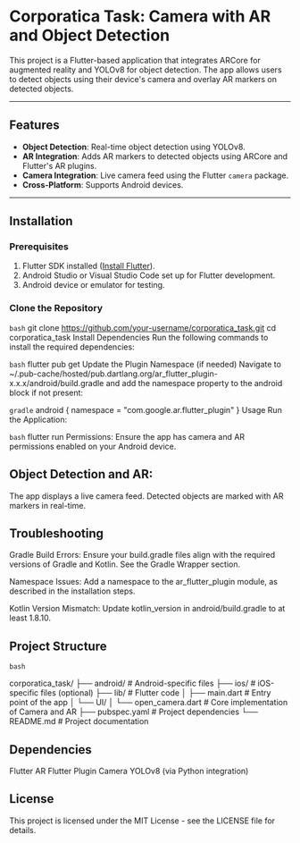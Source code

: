 # Corporatica Task: Camera with AR and Object Detection

This project is a Flutter-based application that integrates ARCore for augmented reality and YOLOv8 for object detection. The app allows users to detect objects using their device's camera and overlay AR markers on detected objects.

---

## Features

- **Object Detection**: Real-time object detection using YOLOv8.
- **AR Integration**: Adds AR markers to detected objects using ARCore and Flutter's AR plugins.
- **Camera Integration**: Live camera feed using the Flutter `camera` package.
- **Cross-Platform**: Supports Android devices.

---

## Installation

### Prerequisites
1. Flutter SDK installed ([Install Flutter](https://flutter.dev/docs/get-started/install)).
2. Android Studio or Visual Studio Code set up for Flutter development.
3. Android device or emulator for testing.

### Clone the Repository
```bash```
git clone https://github.com/your-username/corporatica_task.git
cd corporatica_task
Install Dependencies
Run the following commands to install the required dependencies:

```bash```
flutter pub get
Update the Plugin Namespace (if needed)
Navigate to ~/.pub-cache/hosted/pub.dartlang.org/ar_flutter_plugin-x.x.x/android/build.gradle and add the namespace property to the android block if not present:

```gradle```
android {
    namespace = "com.google.ar.flutter_plugin"
}
Usage
Run the Application:

```bash```
flutter run
Permissions: Ensure the app has camera and AR permissions enabled on your Android device.

## Object Detection and AR:

The app displays a live camera feed.
Detected objects are marked with AR markers in real-time.
## Troubleshooting
Gradle Build Errors: Ensure your build.gradle files align with the required versions of Gradle and Kotlin. See the Gradle Wrapper section.

Namespace Issues: Add a namespace to the ar_flutter_plugin module, as described in the installation steps.

Kotlin Version Mismatch: Update kotlin_version in android/build.gradle to at least 1.8.10.

## Project Structure
```bash```

corporatica_task/
├── android/                 # Android-specific files
├── ios/                     # iOS-specific files (optional)
├── lib/                     # Flutter code
│   ├── main.dart            # Entry point of the app
│   └── UI/
│       └── open_camera.dart # Core implementation of Camera and AR
├── pubspec.yaml             # Project dependencies
└── README.md                # Project documentation
## Dependencies
Flutter
AR Flutter Plugin
Camera
YOLOv8 (via Python integration)
## License
This project is licensed under the MIT License - see the LICENSE file for details.
